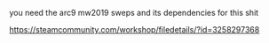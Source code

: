 you need the arc9 mw2019 sweps and its dependencies for this shit 

https://steamcommunity.com/workshop/filedetails/?id=3258297368
